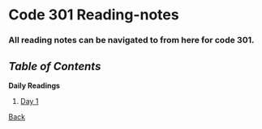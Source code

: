 # Code 301 Reading-notes

### All reading notes can be navigated to from here for code 301.

## ***Table of Contents***

**Daily Readings**

1.  <a href="https://github.com/scottie-l/reading-notes/blob/main/reading-notes-301/class-01.md">Day 1</a>

<a href = "https://github.com/scottie-l/reading-notes">Back</a>